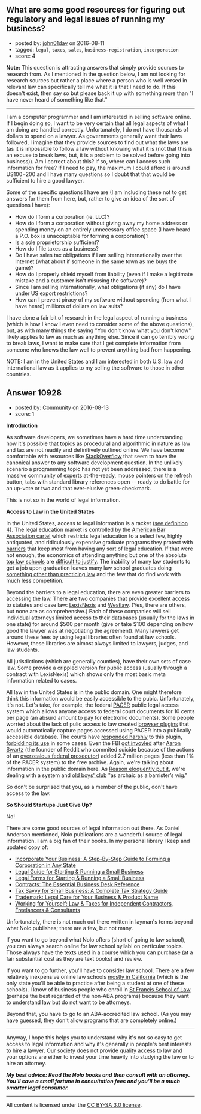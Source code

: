 ## What are some good resources for figuring out regulatory and legal issues of running my business?

- posted by: [john01dav](https://stackexchange.com/users/3576961/john01dav) on 2016-08-11
- tagged: `legal`, `taxes`, `sales`, `business-registration`, `incorporation`
- score: 4

**Note:** This question is attracting answers that simply provide sources to research from. As I mentioned in the question below, I am not looking for research sources but rather a place where a person who is well versed in relevant law can specifically tell me what it is that I need to do. If this doesn't exist, then say so but please back it up with something more than "I have never heard of something like that."

<hr>

I am a computer programmer and I am interested in selling software online. If I begin doing so, I want to be very certain that all legal aspects of what I am doing are handled correctly. Unfortunately, I do not have thousands of dollars to spend on a lawyer. As governments generally want their laws followed, I imagine that they provide sources to find out what the laws are (as it is impossible to follow a law without knowing what it is (not that this is an excuse to break laws, but, it is a problem to be solved before going into business)). Am I correct about this? If so, where can I access such information for free? If I need to pay, the maximum I could afford is around US$100-$200 and I have many questions so I doubt that that would be sufficient to hire a good lawyer.

Some of the specific questions I have are (I am including these not to get answers for them from here, but, rather to give an idea of the sort of questions I have):

 - How do I form a corporation (ie. LLC)?
 - How do I form a corporation without giving away my home address or spending money on an entirely unnecessary office space (I have heard a P.O. box is unacceptable for forming a corporation)?
 - Is a sole proprietorship sufficient?
 - How do I file taxes as a business?
 - Do I have sales tax obligations if I am selling internationally over the Internet (what about if someone in the same town as me buys the game)?
 - How do I properly shield myself from liability (even if I make a legitimate mistake and a customer isn't misusing the software)?
 - Since I am selling internationally, what obligations (if any) do I have under US export restrictions?
 - How can I prevent piracy of my software without spending (from what I have heard) millions of dollars on law suits?

I have done a fair bit of research in the legal aspect of running a business (which is how I know I even need to consider some of the above questions), but, as with many things the saying "You don't know what you don't know" likely applies to law as much as anything else. Since it can go terribly wrong to break laws, I want to make sure that I get complete information from someone who knows the law well to prevent anything bad from happening. 

NOTE: I am in the United States and I am interested in both U.S. law and international law as it applies to my selling the software to those in other countries.


## Answer 10928

- posted by: [Community](https://stackexchange.com/users/-1/community) on 2016-08-13
- score: 1

**Introduction**

As software developers, we sometimes have a hard time understanding how it's possible that topics as procedural and algorithmic in nature as law and tax are not readily and definitively outlined online. We have become comfortable with resources like [StackOverflow](https://stackoverflow.com/) that seem to have the canonical answer to any software development question. In the unlikely scenario a programming topic has not yet been addressed, there is a massive community of experts at-the-ready, mouse pointers on the refresh button, tabs with standard library references open -- ready to do battle for an up-vote or two and that ever-elusive green-checkmark.

This is not so in the world of legal information.

**Access to Law in the United States**

In the United States, access to legal information is a racket ([see definition 4](http://www.dictionary.com/browse/racket)). The legal education market is controlled by the [American Bar Association cartel](https://www.brookings.edu/wp-content/uploads/2016/07/AEA-2016-final.pdf) which restricts legal education to a select few, highly antiquated, and ridiculously expensive graduate programs they protect with [barriers](http://papers.ssrn.com/sol3/papers.cfm?abstract_id=256740) that keep most from having any sort of legal education. If that were not enough, the economics of attending anything but one of the absolute [top law schools](https://en.wikipedia.org/wiki/Law_school_rankings_in_the_United_States#Schools_that_rank_in_the_top_14_.28aka_.22T14.22.29) are [difficult to justify](http://outsidethelawschoolscam.blogspot.com/2013/06/the-four-tiers-t13-trap-no-name-and-joke.html). The inability of many law students to get a job upon graduation leaves many law school graduates doing [something other than practicing law](http://www.wsj.com/articles/SB10001424052748704913304575371243914408322) and the few that do find work with much less competition.

Beyond the barriers to a legal education, there are even greater barriers to accessing the law. There are two companies that provide excellent access to statutes and case law: [LexisNexis](http://www.lexisnexis.com/) and [Westlaw](http://www.westlaw.com/). (Yes, there are others, but none are as comprehensive.) Each of these companies will sell individual attorneys limited access to their databases (usually for the laws in one state) for around $500 per month (give or take $100 depending on how good the lawyer was at negotiating the agreement). Many lawyers get around these fees by using legal libraries often found at law schools. However, these libraries are almost always limited to lawyers, judges, and law students.

All jurisdictions (which are generally counties), have their own sets of case law. Some provide a crippled version for public access (usually through a contract with LexisNexis) which shows only the most basic meta information related to cases.

All law in the United States is in the public domain. One might therefore think this information would be easily accessible to the pubic. Unfortunately, it's not. Let's take, for example, the federal [PACER](https://www.pacer.gov/) public legal access system which allows anyone access to federal court documents for 10 cents per page (an absurd amount to pay for electronic documents). Some people worried about the lack of pulic access to law created [browser plugins](https://free.law/recap/) that would automatically capture pages accessed using PACER into a publically accessible database. The courts have [responded harshly]() to this plugin, [forbidding its use](https://ecf.mad.uscourts.gov/cgi-bin/ShowIndex.pl) in some cases. Even the FBI [got invovled](https://www.wired.com/2009/10/swartz-fbi/) after [Aaron Swartz](https://en.wikipedia.org/wiki/Aaron_Swartz) (the founder of Reddit who commited suicide because of the actions of an [overzealous federal prosecutor](http://arstechnica.com/tech-policy/2015/01/obama-wont-fire-aaron-swartzs-federal-prosecutors/)) added 2.7 million pages (less than 1% of the PACER system) to the free archive. Again, we're talking about information in the public domain here. As [Reason eloquently put it](http://reason.com/archives/2012/05/30/tear-down-this-paywall), we're dealing with a system and [old boys' club](https://en.wikipedia.org/wiki/Old_boy_network) "as archaic as a barrister’s wig."

So don't be surprised that you, as a member of the public, don't have access to the law.

**So Should Startups Just Give Up?**

No!

There are some good sources of legal information out there. As Daniel Anderson mentioned, Nolo publications are a wonderful source of legal information. I am a big fan of their books. In my personal library I keep and updated copy of:

* [Incorporate Your Business: A Step-By-Step Guide to Forming a Corporation in Any State](https://www.goodreads.com/book/show/22965173-incorporate-your-business)
* [Legal Guide for Starting & Running a Small Business](https://www.goodreads.com/book/show/22965164-legal-guide-for-starting-running-a-small-business)
* [Legal Forms for Starting & Running a Small Business](https://www.goodreads.com/book/show/26617928-legal-forms-for-starting-running-a-small-business)
* [Contracts: The Essential Business Desk Reference](https://www.goodreads.com/book/show/8767216-contracts)
* [Tax Savvy for Small Business: A Complete Tax Strategy Guide](https://www.goodreads.com/book/show/26617923-tax-savvy-for-small-business)
* [Trademark: Legal Care for Your Business & Product Name](https://www.goodreads.com/book/show/17415038-trademark)
* [Working for Yourself: Law & Taxes for Independent Contractors, Freelancers & Consultants](https://www.goodreads.com/book/show/18143225-working-for-yourself)

Unfortunately, there is not much out there written in layman's terms beyond what Nolo publishes; there are a few, but not many.

If you want to go beyond what Nolo offers (short of going to law school), you can always search online for law school syllabi on particular topics. Those always have the texts used in a course which you can purchase (at a fair substantial cost as they are text books) and review.

If you want to go further, you'll have to consider law school. There are a few relatively inexpensive online law schools [mostly in California](http://admissions.calbar.ca.gov/Education/LegalEducation/LawSchools.aspx) (which is the only state you'll be able to practice after being a student at one of these schools). I know of business people who enroll in [St Francis School of Law](http://www.stfrancislaw.com/) (perhaps the best regarded of the non-ABA programs) because they want to understand law but do not want to be attorneys.

Beyond that, you have to go to an ABA-accredited law school. (As you may have guessed, they don't allow programs that are completely online.)

---

Anyway, I hope this helps you to understand why it's not so easy to get access to legal information and why it's generally in people's best interests to hire a lawyer. Our society does not provide quality access to law and your options are either to invest your time heavily into studying the law or to hire an attorney.

***My best advice: Read the Nolo books and then consult with an attorney. You'll save a small fortune in consultation fees and you'll be a much smarter legal consumer.*** 



---

All content is licensed under the [CC BY-SA 3.0 license](https://creativecommons.org/licenses/by-sa/3.0/).
